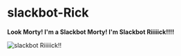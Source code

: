 # slackbot-Rick
**Look Morty! I'm a Slackbot Morty! I'm Slackbot Riiiiick!!!!**

![slackbot Riiiiick!!](https://orig00.deviantart.net/9082/f/2017/194/b/5/ricksanchezpic_by_doctormoodb-dbg5ekk.png "slackbot Riiiiick!!")
